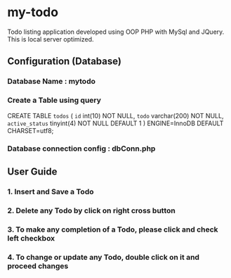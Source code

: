 # my-todo
Todo listing application developed using OOP PHP with MySql and JQuery. This is local server optimized.

## Configuration (Database)

### Database Name : mytodo

### Create a Table using query
CREATE TABLE `todos` (
  `id` int(10) NOT NULL,
  `todo` varchar(200) NOT NULL,
  `active_status` tinyint(4) NOT NULL DEFAULT 1
) ENGINE=InnoDB DEFAULT CHARSET=utf8;

### Database connection config : dbConn.php

## User Guide
### 1. Insert and Save a Todo
### 2. Delete any Todo by click on right cross button
### 3. To make any completion of a Todo, please click and check left checkbox
### 4. To change or update any Todo, double click on it and proceed changes

